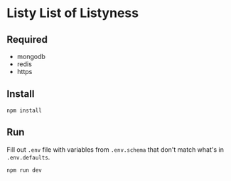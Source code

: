 # Listy List of Listyness

## Required

- mongodb
- redis
- https

## Install

```
npm install
```

## Run

Fill out `.env` file with variables from `.env.schema` that don't match what's in `.env.defaults`.

```
npm run dev
```
